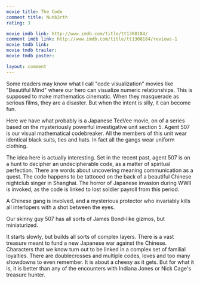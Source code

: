 ```yaml
---
movie title: The Code
comment title: Nunb3rth
rating: 3

movie imdb link: http://www.imdb.com/title/tt1308184/
comment imdb link: http://www.imdb.com/title/tt1308184/reviews-1
movie tmdb link: 
movie tmdb trailer: 
movie tmdb poster: 

layout: comment
---
```


Some readers may know what I call "code visualization" movies like "Beautiful Mind" where our hero can visualize numeric relationships. This is supposed to make mathematics cinematic. When they masquerade as serious films, they are a disaster. But when the intent is silly, it can become fun.

Here we have what probably is a Japanese TeeVee movie, on of a series based on the mysteriously powerful investigative unit section 5. Agent 507 is our visual mathematical codebreaker. All the members of this unit wear identical black suits, ties and hats. In fact all the gangs wear uniform clothing. 

The idea here is actually interesting. Set in the recent past, agent 507 is on a hunt to decipher an undecipherable code, as a matter of spiritual perfection. There are words about uncovering meaning communication as a quest. The code happens to be tattooed on the back of a beautiful Chinese nightclub singer in Shanghai. The horror of Japanese invasion during WWII is invoked, as the code is linked to lost soldier payroll from this period. 

A Chinese gang is involved, and a mysterious protector who invariably kills all interlopers with a shot between the eyes.

Our skinny guy 507 has all sorts of James Bond-like gizmos, but miniaturized.

It starts slowly, but builds all sorts of complex layers. There is a vast treasure meant to fund a new Japanese war against the Chinese. Characters that we know turn out to be linked in a complex set of familial loyalties. There are doublecrosses and multiple codes, loves and too many showdowns to even remember. It is about a cheesy as it gets. But for what it is, it is better than any of the encounters with Indiana Jones or Nick Cage's treasure hunter.